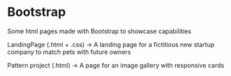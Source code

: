 # Bootstrap 

Some html pages made with Bootstrap to showcase capabilities

LandingPage (.html + .css) -> A landing page for a fictitious new startup company to match pets with future owners

Pattern project (.html) -> A page for an image gallery with responsive cards
